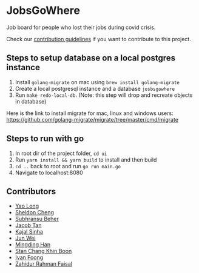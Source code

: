 # JobsGoWhere

Job board for people who lost their jobs during covid crisis.

Check our [contribution guidelines](CONTRIBUTING.md) if you want to contribute to this project.

## Steps to setup database on a local postgres instance

1. Install `golang-migrate` on mac using `brew install golang-migrate`
2. Create a local postgresql instance and a database `josbsgowhere`
3. Run `make redo-local-db`. (Note: this step will drop and recreate objects in database)

Here is the link to install migrate for mac, linux and windows users:
https://github.com/golang-migrate/migrate/tree/master/cmd/migrate

## Steps to run with go

1. In root dir of the project folder, `cd ui`
2. Run `yarn install && yarn build` to install and then build
3. `cd ..` back to root and run `go run main.go`
4. Navigate to localhost:8080

## Contributors 

* [Yao Long](https://sg.linkedin.com/in/yaolongchong)
* [Sheldon Cheng](https://twitter.com/sheldytox)
* [Subhransu Beher](https://twitter.com/subhransu)
* [Jacob Tan](https://twitter.com/jacobtyq)
* [Kajal Sinha](https://www.linkedin.com/in/kajalsinha)
* [Jun Wei](https://www.linkedin.com/in/ng-jun-wei-a3b78798)
* [Mingding Han](https://www.linkedin.com/in/mingdinghan)
* [Stan Chang Khin Boon](https://twitter.com/lxcid)
* [Ivan Foong](https://twitter.com/vonze21)
* [Zahidur Rahman Faisal](https://www.linkedin.com/in/zahidur-rahman-faisal-10552b33)

